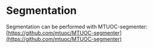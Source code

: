 # Segmentation

Segmentation can be performed with MTUOC-segmenter: [https://github.com/mtuoc/MTUOC-segmenter](https://github.com/mtuoc/MTUOC-segmenter)
